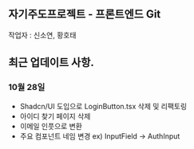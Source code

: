 ## 자기주도프로젝트 - 프론트엔드 Git

작업자 : 신소연, 황호태

## 최근 업데이트 사항.

### 10월 28일

- Shadcn/UI 도입으로 LoginButton.tsx 삭제 및 리팩토링
- 아이디 찾기 페이지 삭제
- 이메일 인풋으로 변환
- 주요 컴포넌트 네임 변경 ex) InputField -> AuthInput
